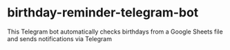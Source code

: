 # birthday-reminder-telegram-bot
This Telegram bot automatically checks birthdays from a Google Sheets file and sends notifications via Telegram

